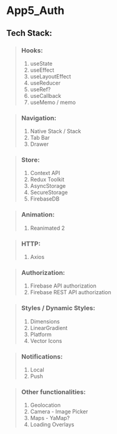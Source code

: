 # App5_Auth
## Tech Stack:

>### Hooks:
>1. useState
>2. useEffect
>3. useLayoutEffect
>4. useReducer
>5. useRef?
>6. useCallback
>7. useMemo / memo

>### Navigation:
>1. Native Stack / Stack
>2. Tab Bar
>3. Drawer

>### Store:
>1. Context API
>2. Redux Toolkit
>3. AsyncStorage 
>4. SecureStorage
>5. FirebaseDB

>### Animation:
>1. Reanimated 2

>### HTTP:
>1. Axios

>### Authorization:
>1. Firebase API authorization
>2. Firebase REST API authorization

>### Styles / Dynamic Styles:
> 1. Dimensions
> 2. LinearGradient
> 3. Platform
> 4. Vector Icons

>### Notifications:
> 1. Local
> 2. Push

>### Other functionalities: 
> 1. Geolocation
> 2. Camera - Image Picker
> 3. Maps - YaMap?
> 4. Loading Overlays


